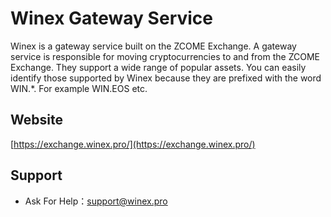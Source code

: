 # Winex Gateway Service

Winex is a gateway service built on the ZCOME Exchange. A gateway service is responsible for moving cryptocurrencies to and from the ZCOME Exchange. They support a wide range of popular assets. You can easily identify those supported by Winex because they are prefixed with the word WIN.*. For example WIN.EOS etc.

## Website
[https://exchange.winex.pro/](https://exchange.winex.pro/)

## Support
- Ask For Help：support@winex.pro
